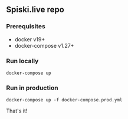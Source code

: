## Spiski.live repo

### Prerequisites

* docker v19+
* docker-compose v1.27+

### Run locally

```shell
docker-compose up
```

### Run in production

```shell
docker-compose up -f docker-compose.prod.yml
```

That's it!